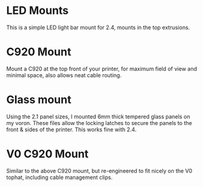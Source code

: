 # LED Mounts

This is a simple LED light bar mount for 2.4, mounts in the top extrusions.

# C920 Mount

Mount a C920 at the top front of your printer, for maximum field of view and minimal space, also allows neat cable routing.

# Glass mount

Using the 2.1 panel sizes, I mounted 6mm thick tempered glass panels on my voron.  These files allow the locking latches to secure the panels to the front & sides of the printer. This works fine with 2.4.

# V0 C920 Mount
Similar to the above C920 mount, but re-engineered to fit nicely on the V0 tophat, including cable management clips.
